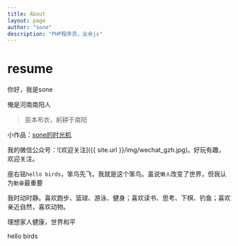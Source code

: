 ```yaml
---
title: About
layout: page
author: "sone"
description: "PHP程序员，业余js"
---
```


# resume

你好，我是sone

俺是河南南阳人

> 臣本布衣，躬耕于南阳
 
小作品：[sone的时光机](http://sone.timeline.hellobirds.top/)

我的微信公众号：![欢迎关注]({{ site.url }}/img/wechat_gzh.jpg)。好玩有趣，欢迎关注。

座右铭`hello birds`，笨鸟先飞，我就是这个笨鸟。虽说`懒人`改变了世界，但我认为`勤奋`最重要

我时动时静。喜欢跑步、篮球、游泳、健身；喜欢读书、思考、下棋、钓鱼；喜欢亲近自然，喜欢动物。

理想家人健康，世界和平

hello birds














 

